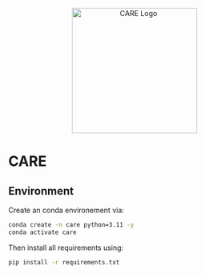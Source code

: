 <p align="center">
    <img src="assets/fig_logo.png" alt="CARE Logo" width=250/>
</p>

# CARE
## Environment

Create an conda environement via:

```bash
conda create -n care python=3.11 -y
conda activate care
```

Then install all requirements using:

```bash
pip install -r requirements.txt
```
